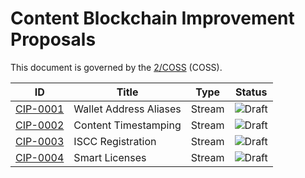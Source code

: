 # Content Blockchain Improvement Proposals

This document is governed by the [2/COSS](https://rfc.unprotocols.org/spec:2/COSS/) (COSS).

| ID                         | Title                  | Type   | Status |
| ------------------------------ | ---------------------- | ------ | ------ |
| [CIP-0001](cip-0001-alias.md)        | Wallet Address Aliases | Stream | ![Draft](http://rfc.unprotocols.org/spec:2/COSS/draft.svg)  |
| [CIP-0002](cip-0002-timestamp.md)    | Content Timestamping   | Stream | ![Draft](http://rfc.unprotocols.org/spec:2/COSS/draft.svg)  |
| [CIP-0003](cip-0003-iscc.md)         | ISCC Registration      | Stream | ![Draft](http://rfc.unprotocols.org/spec:2/COSS/draft.svg)  |
| [CIP-0004](cip-0004-smartlicense.md) | Smart Licenses         | Stream | ![Draft](http://rfc.unprotocols.org/spec:2/COSS/draft.svg)      |
